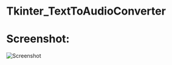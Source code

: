 # Tkinter_TextToAudioConverter

# Screenshot:
![Screenshot](https://github.com/user-attachments/assets/7017f852-3375-4d33-ad05-c8ea1ceefb80)
